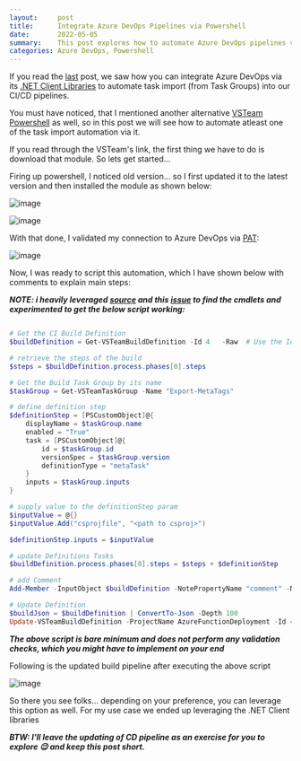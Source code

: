 ```yaml
---
layout:     post
title:      Integrate Azure DevOps Pipelines via Powershell
date:       2022-05-05
summary:    This post explores how to automate Azure DevOps pipelines via Powershell module
categories: Azure DevOps, Powershell
---
```


If you read the [last]({{site.url}}/Integrate-Azure-DevOps-Pipelines-Via-Code) post, we saw how you can integrate Azure DevOps via its [.NET Client Libraries](https://docs.microsoft.com/en-us/azure/devops/integrate/concepts/dotnet-client-libraries?view=azure-devops) to automate task import (from Task Groups) into our CI/CD pipelines.

You must have noticed, that I mentioned another alternative [VSTeam Powershell](https://github.com/MethodsAndPractices/vsteam) as well, so in this post we will see how to automate atleast one of the task import automation via it.

If you read through the VSTeam's link, the first thing we have to do is download that module. So lets get started...

Firing up powershell, I noticed old version... so I first updated it to the latest version and then installed the module as shown below:

![image]({{site.url}}/images/devops-ps-1.png)

![image]({{site.url}}/images/devops-ps-2.png)

With that done, I validated my connection to Azure DevOps via [PAT](https://docs.microsoft.com/en-us/azure/devops/organizations/accounts/use-personal-access-tokens-to-authenticate?view=azure-devops&tabs=Windows): 

![image]({{site.url}}/images/devops-ps-3.png)

Now, I was ready to script this automation, which I have shown below with comments to explain main steps:

***NOTE:  i heavily leveraged [source](https://github.com/MethodsAndPractices/vsteam/tree/trunk/Source/Public) and this [issue](https://github.com/MethodsAndPractices/vsteam/issues/339) to find the cmdlets and experimented to get the below script working:*** 

~~~powershell

# Get the CI Build Definition
$buildDefinition = Get-VSTeamBuildDefinition -Id 4   -Raw  # Use the Id here since its the only Build in the project

# retrieve the steps of the build
$steps = $buildDefinition.process.phases[0].steps

# Get the Build Task Group by its name 
$taskGroup = Get-VSTeamTaskGroup -Name "Export-MetaTags"

# define definition step
$definitionStep = [PSCustomObject]@{
	displayName = $taskGroup.name
	enabled = "True"
	task = [PSCustomObject]@{
		id = $taskGroup.id
		versionSpec = $taskGroup.version
		definitionType = "metaTask"
	}
	inputs = $taskGroup.inputs	
}

# supply value to the definitionStep param
$inputValue = @{}
$inputValue.Add("csprojfile", "<path to csproj>")

$definitionStep.inputs = $inputValue

# update Definitions Tasks
$buildDefinition.process.phases[0].steps = $steps + $definitionStep

# add Comment
Add-Member -InputObject $buildDefinition -NotePropertyName "comment" -NotePropertyValue "Imported Update Tags" -Force

# Update Definition
$buildJson = $buildDefinition | ConvertTo-Json -Depth 100
Update-VSTeamBuildDefinition -ProjectName AzureFunctionDeployment -Id 4 -BuildDefinition $buildJson

~~~

***The above script is bare minimum and does not perform any validation checks, which you might have to implement on your end*** 

Following is the updated build pipeline after executing the above script

![image]({{site.url}}/images/devops-ps-4.png)

So there you see folks... depending on your preference, you can leverage this option as well. For my use case we ended up leveraging the .NET Client libraries

***BTW: I'll leave the updating of CD pipeline as an  exercise for you to explore 😉 and keep this post short.***


